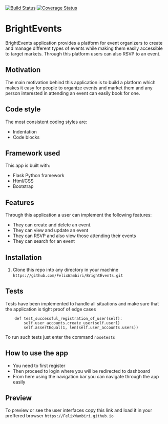 [![Build Status](https://travis-ci.org/FelixWambiri/BrightEvents.svg?branch=features)](https://travis-ci.org/FelixWambiri/BrightEvents)
[![Coverage Status](https://coveralls.io/repos/github/FelixWambiri/BrightEvents/badge.svg?branch=master)](https://coveralls.io/github/FelixWambiri/BrightEvents?branch=master)
# BrightEvents
BrightEvents application provides a platform for event organizers to create and manage different types of events while
making them easily accessible to target markets. Through this platform users can also RSVP to an event.

## Motivation
The main motivation behind this application is to build a platform which makes it easy for people to organize events
 and market them and any person interested in attending an event can easily book for one.
 
 
## Code style
The most consistent coding styles are:
- Indentation
- Code blocks
 
## Framework used
This app is built with:
- Flask Python framework
- Html/CSS
- Bootstrap

## Features
Through this application a user can implement the following features:
- They can create and delete an event.
- They can view and update an event
- They can RSVP and also view those attending their events
- They can search for an event

## Installation
1. Clone this repo into any directory in your machine `https://github.com/FelixWambiri/BrightEvents.git`


## Tests 
Tests have been implemented to handle all situations and make sure that the application is tight proof of edge cases
```bazaar
    def test_successful_registration_of_user(self):
        self.user_accounts.create_user(self.user1)
        self.assertEqual(1, len(self.user_accounts.users))
```
To run such tests just enter the command `nosetests`

## How to use the app
- You need to first register
- Then proceed to login where you will be redirected to dashboard
- From here using the navigation bar you can navigate through the app easily

## Preview
To preview or see the user interfaces copy this link and load it in your preffered browser 
`https://FelixWambiri.github.io`


